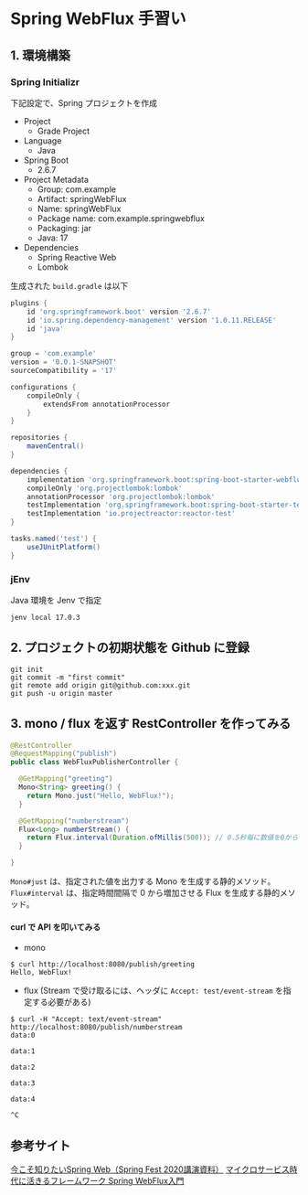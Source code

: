 # Spring WebFlux 手習い
## 1. 環境構築
### Spring Initializr
下記設定で、Spring プロジェクトを作成
- Project
  - Grade Project
- Language
  - Java
- Spring Boot
  - 2.6.7
- Project Metadata
  - Group: com.example
  - Artifact: springWebFlux
  - Name: springWebFlux
  - Package name: com.example.springwebflux
  - Packaging: jar
  - Java: 17
- Dependencies
  - Spring Reactive Web
  - Lombok

生成された `build.gradle` は以下
```groovy
plugins {
    id 'org.springframework.boot' version '2.6.7'
    id 'io.spring.dependency-management' version '1.0.11.RELEASE'
    id 'java'
}

group = 'com.example'
version = '0.0.1-SNAPSHOT'
sourceCompatibility = '17'

configurations {
    compileOnly {
        extendsFrom annotationProcessor
    }
}

repositories {
    mavenCentral()
}

dependencies {
    implementation 'org.springframework.boot:spring-boot-starter-webflux'
    compileOnly 'org.projectlombok:lombok'
    annotationProcessor 'org.projectlombok:lombok'
    testImplementation 'org.springframework.boot:spring-boot-starter-test'
    testImplementation 'io.projectreactor:reactor-test'
}

tasks.named('test') {
    useJUnitPlatform()
}
```
### jEnv
Java 環境を Jenv で指定
```commandline
jenv local 17.0.3
```
## 2. プロジェクトの初期状態を Github に登録
```commandline
git init
git commit -m "first commit"
git remote add origin git@github.com:xxx.git
git push -u origin master
```

## 3. mono / flux を返す RestController を作ってみる
```java
@RestController
@RequestMapping("publish")
public class WebFluxPublisherController {

  @GetMapping("greeting")
  Mono<String> greeting() {
    return Mono.just("Hello, WebFlux!");
  }

  @GetMapping("numberstream")
  Flux<Long> numberStream() {
    return Flux.interval(Duration.ofMillis(500)); // 0.5秒毎に数値を0からカウントアップして返す
  }

}
```

`Mono#just` は、指定された値を出力する Mono を生成する静的メソッド。</br>
`Flux#interval` は、指定時間間隔で 0 から増加させる Flux を生成する静的メソッド。

#### curl で API を叩いてみる
- mono
```shell
$ curl http://localhost:8080/publish/greeting
Hello, WebFlux!
```
- flux (Stream で受け取るには、ヘッダに `Accept: test/event-stream` を指定する必要がある)
```shell
$ curl -H "Accept: text/event-stream" http://localhost:8080/publish/numberstream  
data:0

data:1

data:2

data:3

data:4

^C          
```

## 参考サイト
[今こそ知りたいSpring Web（Spring Fest 2020講演資料）](https://www.slideshare.net/nttdata-tech/spring-fest-2020-spring-web-nttdata)
[マイクロサービス時代に活きるフレームワーク Spring WebFlux入門](https://news.mynavi.jp/techplus/series/_spring_webflux/)